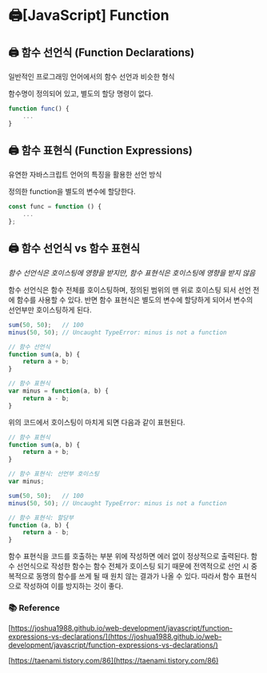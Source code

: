 # 🖨️[JavaScript] Function

## 🖨️ 함수 선언식 (Function Declarations)

일반적인 프로그래밍 언어에서의 함수 선언과 비슷한 형식

함수명이 정의되어 있고, 별도의 할당 명령이 없다.

```jsx
function func() {
	...
}
```

## 🖨️ 함수 표현식 (Function Expressions)

유연한 자바스크립트 언어의 특징을 활용한 선언 방식

정의한 function을 별도의 변수에 할당한다.

```jsx
const func = function () {
	...
};
```

## 🖨️ 함수 선언식 vs 함수 표현식

*함수 선언식은 호이스팅에 영향을 받지만, 함수 표현식은 호이스팅에 영향을 받지 않음*

함수 선언식은 함수 전체를 호이스팅하며, 정의된 범위의 맨 위로 호이스팅 되서 선언 전에 함수를 사용할 수 있다. 반면 함수 표현식은 별도의 변수에 할당하게 되어서 변수의 선언부만 호이스팅하게 된다.

```jsx
sum(50, 50);   // 100
minus(50, 50); // Uncaught TypeError: minus is not a function

// 함수 선언식
function sum(a, b) {
	return a + b;
}

// 함수 표현식
var minus = function(a, b) {
	return a - b;
}
```

위의 코드에서 호이스팅이 마치게 되면 다음과 같이 표현된다.

```jsx
// 함수 표현식
function sum(a, b) {
	return a + b;
}

// 함수 표현식: 선언부 호이스팅
var minus;

sum(50, 50);   // 100
minus(50, 50); // Uncaught TypeError: minus is not a function

// 함수 표현식: 할당부
function (a, b) {
	return a - b;
}
```

함수 표현식을  코드를 호출하는 부분 위에 작성하면 에러 없이 정상적으로 출력된다. 함수 선언식으로 작성한 함수는 함수 전체가 호이스팅 되기 때문에 전역적으로 선언 시 중복적으로 동명의 함수를 쓰게 될 때 원치 않는 결과가 나올 수 있다. 따라서 함수 표현식으로 작성하여 이를 방지하는 것이 좋다.

### 📚 Reference

[https://joshua1988.github.io/web-development/javascript/function-expressions-vs-declarations/](https://joshua1988.github.io/web-development/javascript/function-expressions-vs-declarations/)

[https://taenami.tistory.com/86](https://taenami.tistory.com/86)